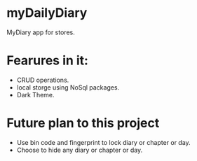 # myDailyDiary
MyDiary  app for stores.
# Fearures in it:
- CRUD operations.
- local storge using NoSql packages.
- Dark Theme.

# Future plan to this project
- Use bin code and fingerprint to lock diary or chapter or day.
- Choose to hide any diary or chapter or day. 

